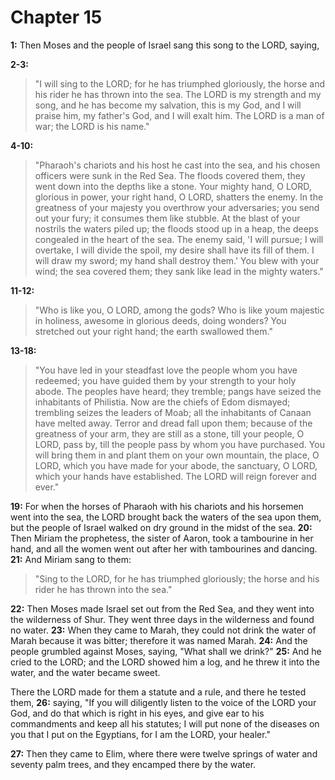 # Chapter 15

**1:** Then Moses and the people of Israel sang this song to the LORD, saying,

**2-3:** 
 > "I will sing to the LORD; for he has triumphed gloriously,
 > the horse and his rider he has thrown into the sea.
 > The LORD is my strength and my song,
 > and he has become my salvation,
 > this is my God, and I will praise him,
 > my father's God, and I will exalt him.
 > The LORD is a man of war;
 > the LORD is his name."

**4-10:**
> "Pharaoh's chariots and his host he cast into the sea,
> and his chosen officers were sunk in the Red Sea.
> The floods covered them,
> they went down into the depths like a stone.
> Your mighty hand, O LORD, glorious in power,
> your right hand, O LORD, shatters the enemy.
> In the greatness of your majesty you overthrow your adversaries;
> you send out your fury; it consumes them like stubble.
> At the blast of your nostrils the waters piled up;
> the floods stood up in a heap,
> the deeps congealed in the heart of the sea.
> The enemy said, 'I will pursue; I will overtake,
> I will divide the spoil, my desire shall have its fill of them.
> I will draw my sword; my hand shall destroy them.'
> You blew with your wind; the sea covered them;
> they sank like lead in the mighty waters."

**11-12:**
> "Who is like you, O LORD, among the gods?
> Who is like youm majestic in holiness,
> awesome in glorious deeds, doing wonders?
> You stretched out your right hand;
> the earth swallowed them."

**13-18:**
> "You have led in your steadfast love the people whom you have redeemed;
> you have guided them by your strength to your holy abode.
> The peoples have heard; they tremble;
> pangs have seized the inhabitants of Philistia.
> Now are the chiefs of Edom dismayed;
> trembling seizes the leaders of Moab;
> all the inhabitants of Canaan have melted away.
> Terror and dread fall upon them;
> because of the greatness of your arm, they are still as a stone,
> till your people, O LORD, pass by,
> till the people pass by whom you have purchased.
> You will bring them in and plant them on your own mountain,
> the place, O LORD, which you have made for your abode,
> the sanctuary, O LORD, which your hands have established.
> The LORD will reign forever and ever."

**19:** For when the horses of Pharaoh with his chariots and his horsemen went into the sea, the LORD brought back the waters of the sea upon them, but the people of Israel walked on dry ground in the midst of the sea.
**20:** Then Miriam the prophetess, the sister of Aaron, took a tambourine in her hand, and all the women went out after her with tambourines and dancing.
**21:** And Miriam sang to them:
> "Sing to the LORD, for he has triumphed gloriously;
> the horse and his rider he has thrown into the sea."

**22:** Then Moses made Israel set out from the Red Sea, and they went into the wilderness of Shur. They went three days in the wilderness and found no water.
**23:** When they came to Marah, they could not drink the water of Marah because it was bitter; therefore it was named Marah.
**24:** And the people grumbled against Moses, saying, "What shall we drink?"
**25:** And he cried to the LORD; and the LORD showed him a log, and he threw it into the water, and the water became sweet.

There the LORD made for them a statute and a rule, and there he tested them,
**26:** saying, "If you will diligently listen to the voice of the LORD your God, and do that which is right in his eyes, and give ear to his commandments and keep all his statutes; I will put none of the diseases on you that I put on the Egyptians, for I am the LORD, your healer."

**27:** Then they came to Elim, where there were twelve springs of water and seventy palm trees, and they encamped there by the water.
